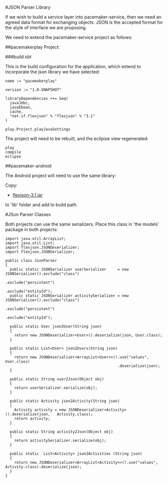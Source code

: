 #JSON Parser Library

If we wish to build a service layer into pacemaker-service, then we need an agreed data format for exchanging objects. JSON is the accepted format for the style of interface we are proposing.

We need to extend the pacemaker-service project as follows:

##pacemakerplay Project:

###build.sbt

This is the build configuration for the application, which extend to incorporate the json library we have selected:

~~~
name := "pacemakerplay"

version := "1.0-SNAPSHOT"

libraryDependencies ++= Seq(
  javaJdbc,
  javaEbean,
  cache,
  "net.sf.flexjson" % "flexjson" % "3.1"
)     

play.Project.playJavaSettings
~~~

The project will need to be rebuilt, and the eclipise view regenerated:

~~~
play
compile
eclipse
~~~


##pacemaker-android

The Android project will need to use the same library:

Copy:

- [flexjson-3.1.jar](./archives/flexjson-3.1.jar)

to 'lib' folder and add to build path.

#JSon Parser Classes

Both projects can use the same serializers. Place this class in 'the models' package in both projects:

~~~
import java.util.ArrayList;
import java.util.List;
import flexjson.JSONDeserializer;
import flexjson.JSONSerializer;

public class JsonParser
{
  public static JSONSerializer userSerializer     = new JSONSerializer().exclude("class")
                                                                        .exclude("persistent")
                                                                        .exclude("entityId"); 
  public static JSONSerializer activitySerializer = new JSONSerializer().exclude("class")
                                                                        .exclude("persistent")
                                                                        .exclude("entityId"); 
  
  public static User json2User(String json)
  {
    return new JSONDeserializer<User>().deserialize(json, User.class); 
  }

  public static List<User> json2Users(String json)
  {
    return new JSONDeserializer<ArrayList<User>>().use("values", User.class)
                                                  .deserialize(json);
  }
  
  public static String user2Json(Object obj)
  {
    return userSerializer.serialize(obj);
  }
  
  public static Activity json2Activity(String json)
  {
    Activity activity = new JSONDeserializer<Activity>().deserialize(json,   Activity.class);
    return activity;
  }
  
  public static String activity2Json(Object obj)
  {
    return activitySerializer.serialize(obj);
  }

  public static  List<Activity> json2Activities (String json)
  {
    return new JSONDeserializer<ArrayList<Activity>>().use("values", Activity.class).deserialize(json);
  }   
}
~~~

